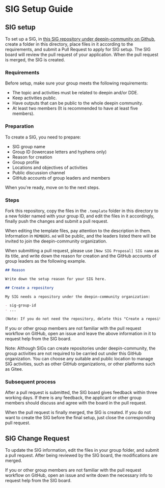 # SIG Setup Guide

## SIG setup

To set up a SIG, in [this SIG repository under deepin-community on Github](https://github.com/deepin-community/SIG/), create a folder in this directory, place files in it according to the requirements, and submit a Pull Request to apply for SIG setup. The SIG board will review the pull request of your application. When the pull request is merged, the SIG is created.

### Requirements

Before setup, make sure your group meets the following requirements:

- The topic and activities must be related to deepin and/or DDE.
- Keep activities public.
- Have outputs that can be public to the whole deepin community.
- At least two members (It is recommended to have at least five members).

### Preparation

To create a SIG, you need to prepare:

- SIG group name
- Group ID (lowercase letters and hyphens only)
- Reason for creation
- Group profile
- Locations and objectives of activities
- Public discussion channel
- GitHub accounts of group leaders and members

When you're ready, move on to the next steps.

### Steps

Fork this repository, copy the files in the `.template` folder in this directory to a new folder named with your group ID, and edit the files in it accordingly, finally push the changes and submit a pull request.

When editing the template files, pay attention to the description in them. Information in `MEMBERS.md` will be public, and the leaders listed there will be invited to join the deepin-community organization.

When submitting a pull request, please use `[New SIG Proposal] SIG name` as its title, and write down the reason for creation and the GitHub accounts of group leaders as the following example.

``` markdown
## Reason

Write down the setup reason for your SIG here.

## Create a repository

My SIG needs a repository under the deepin-community organization:

- sig-group-id
- ...

(Note: If you do not need the repository, delete this "Create a repository" section directly.)
```

If you or other group members are not familiar with the pull request workflow on GitHub, open an issue and leave the above information in it to request help from the SIG board.

Note: Although SIGs can create repositories under deepin-community, the group activities are not required to be carried out under this GitHub organization. You can choose any suitable and public location to manage SIG activities, such as other GitHub organizations, or other platforms such as Gitee.

### Subsequent process

After a pull request is submitted, the SIG board gives feedback within three working days. If there is any feedback, the applicant or other group members should discuss and agree with the board in the pull request.

When the pull request is finally merged, the SIG is created. If you do not want to create the SIG before the final setup, just close the corresponding pull request.

## SIG Change Request

To update the SIG information, edit the files in your group folder, and submit a pull request. After being reviewed by the SIG board, the modifications are merged.

If you or other group members are not familiar with the pull request workflow on GitHub, open an issue and write down the necessary info to request help from the SIG board. 
